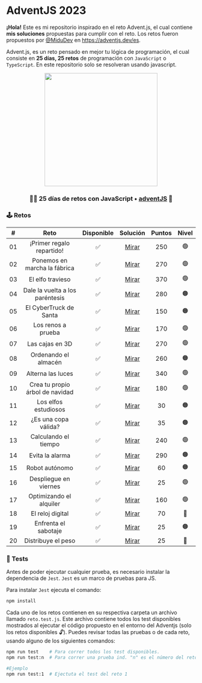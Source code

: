 # AdventJS 2023

**¡Hola!** Este es mi repositorio inspirado en el reto Advent.js, el cual contiene **mis soluciones** propuestas para cumplir con el reto. Los retos fueron propuestos por [@MiduDev](https://github.com/midudev "@MiduDev") en https://adventjs.dev/es.


Advent.js, es un reto pensado en mejor tu lógica de programación, el cual consiste en **25 días, 25 retos** de programación con ```JavaScript``` o ```TypeScript```. En este repositorio solo se resolveran usando javascript.

<p align="center"> 
  <img  height="300" src="https://github.com/jaimes1br/AdventJS-2023/assets/91866094/8576cdc2-1997-460e-bfa0-018a960a06ea"/>
</p>

<h3 align="center">🧑‍🚀 25 días de retos con JavaScript • <a href="https://adventjs.dev">adventJS</a> 🚀</h3>

### 🕹️ Retos

|  #  |                  Reto                       |   Disponible    |                Solución                  |  Puntos  |  Nivel  |
| :-: | :------------------------------------------------------------------: | :------------:  | :----------------------------------------: | :---------: | :---------: |
| 01  |     ¡Primer regalo repartido!     |       ✅        | [Mirar](retos/01_primer_regalo/README.md) |   250   |    🟢    |  
| 02  |   Ponemos en marcha la fábrica    |       ✅        | [Mirar](retos/02_marcha_fabrica/README.md) |   270   |    🟢    |  
| 03  |         El elfo travieso          |       ✅        | [Mirar](retos/03_elfo_travieso/README.md) |   370   |    🟢    |  
| 04  |  Dale la vuelta a los paréntesis  |       ✅        | [Mirar](retos/04_vuelta_parentesis/README.md) |   280   |    🟠    |  
| 05  |      El CyberTruck de Santa       |       ✅        | [Mirar](retos/05_cybertruck/README.md) |   150   |    🟠    |  
| 06  |        Los renos a prueba         |       ✅        | [Mirar](retos/06_renos/README.md) |   170   |    🟢    |  
| 07  |          Las cajas en 3D          |       ✅        | [Mirar](retos/07_las_cajas/README.md) |   270   |    🟢    |  
| 08  |       Ordenando el almacén        |       ✅        | [Mirar](retos/08_ordenando_almacen/README.md) |   260   |    🟠    |  
| 09  |         Alterna las luces         |       ✅        | [Mirar](retos/09_alternar_luces/README.md) |   340   |    🟢    |  
| 10  |  Crea tu propio árbol de navidad  |       ✅        | [Mirar](retos/10_propio_arbol/README.md) |   180   |    🟢    |  
| 11  |       Los elfos estudiosos        |       ✅        | [Mirar](retos/11_elfos_estudiosos/README.md) |    30   |    🟠    |  
| 12  |       ¿Es una copa válida?        |       ✅        | [Mirar](retos/12_copia_valida/README.md) |    35   |    🟠    |  
| 13  |       Calculando el tiempo        |       ✅        | [Mirar](retos/13_calculando_tiempo/README.md) |    240   |    🟢    |  
| 14  |          Evita la alarma          |       ✅        | [Mirar](retos/14_evita_alarma/README.md) |    290   |    🟠    |  
| 15  |          Robot autónomo           |       ✅        | [Mirar](retos/15_robot_autonomo/README.md) |    60   |    🟠    |  
| 16  |       Despliegue en viernes       |       ✅        | [Mirar](retos/16_despliegue_viernes/README.md) |    25   |    🟢    |  
| 17  |      Optimizando el alquiler      |       ✅        | [Mirar](retos/17_optimizando_alquiler/README.md) |   160   |    🟢    |  
| 18  |         El reloj digital          |       ✅        | [Mirar](retos/18_reloj_digital/README.md) |    70   |    🔴    |  
| 19  |       Enfrenta el sabotaje        |       ✅        | [Mirar](retos/19_enfrenta_sabotaje/README.md) |    25   |    🟠    |  
| 20  |        Distribuye el peso         |       ✅        | [Mirar](retos/20_distribuye_peso/README.md) |    25   |    🔴    |  


### 🧪 Tests

Antes de poder ejecutar cualquier prueba, es necesario instalar la dependencia de `Jest`. `Jest` es un marco de pruebas para JS.

Para instalar `Jest` ejecuta el comando:

```bash
npm install
```

Cada uno de los retos contienen en su respectiva carpeta un archivo llamado `reto.test.js`. Este archivo contiene todos los test disponibles mostrados al ejecutar el código propuesto en el entorno del Adventjs (solo los retos disponibles 🔓). Puedes revisar todas las pruebas o de cada reto, usando alguno de los siguientes comandos:

```bash
npm run test    # Para correr todos los test disponibles.
npm run test:n  # Para correr una prueba ind. "n" es el número del reto.

#Ejemplo
npm run test:1  # Ejectuta el test del reto 1
```

<!-- ### Posición -->

<!-- El último ejercicio lo realice el 24 de diciembre, para el envió de mi solución mi resultado en posición fue el siguiente. -->

<!-- <p align="center"> 
    <img src="https://user-images.githubusercontent.com/91866094/235569110-da111f43-e280-4632-b38c-efcb7e05426a.png"/>
</p> -->


<!-- El segundo año que completo este reto, me siento contento de realizarlo, esperamos el siguiente con ansias. -->
